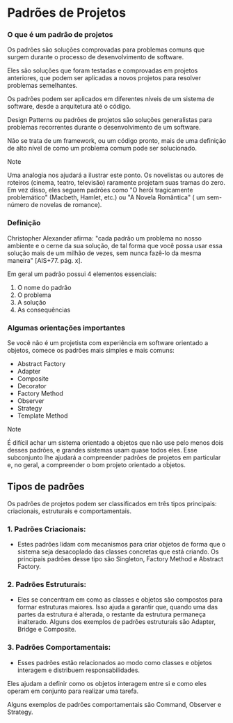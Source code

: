 # Padrões de Projetos

### O que é um padrão de projetos

Os padrões são soluções comprovadas para problemas comuns que surgem durante o processo de desenvolvimento de software.

Eles são soluções que foram testadas e comprovadas em projetos anteriores, que podem ser aplicadas a novos projetos para resolver problemas semelhantes.

Os padrões podem ser aplicados em diferentes níveis de um sistema de software, desde a arquitetura até o código.

Design Patterns ou padrões de projetos são soluções generalistas para problemas recorrentes durante o desenvolvimento de um software.

Não se trata de um framework, ou um código pronto, mais de uma definição de alto nível de como um problema comum pode ser solucionado.

> [!note]
>Uma analogia nos ajudará a ilustrar este ponto. Os novelistas ou autores de roteiros (cinema, teatro, televisão) raramente projetam suas tramas do zero. Em vez disso, eles seguem padrões como "O herói tragicamente problemático" (Macbeth, Hamlet, etc.) ou "A Novela Romântica" ( um sem-número de novelas de romance).


### Definição

Christopher Alexander afirma: "cada padrão um problema no nosso ambiente e o cerne da sua solução, de tal forma que você possa usar essa solução mais de um milhão de vezes, sem nunca fazê-lo da mesma maneira" \[AIS+77. pág. x].

Em geral um padrão possui 4 elementos essenciais:

1. O nome do padrão
2. O problema
3. A solução
4. As consequências

### Algumas orientações importantes

Se você não é um projetista com experiência em software orientado a objetos, comece os padrões mais simples e mais comuns:

- Abstract Factory
- Adapter
- Composite
- Decorator
- Factory Method
- Observer
- Strategy
- Template Method

>[!note]
>É difícil achar um sistema orientado a objetos que não use pelo menos dois desses padrões, e grandes sistemas usam quase todos eles. Esse subconjunto lhe ajudará a compreender padrões de projetos em particular e, no geral, a compreender o bom projeto orientado a objetos.



## Tipos de padrões

Os padrões de projetos podem ser classificados em três tipos principais: criacionais, estruturais e comportamentais.

### 1. Padrões Criacionais:

- Estes padrões lidam com mecanismos para criar objetos de forma que o sistema seja desacoplado das classes concretas que está criando. Os principais padrões desse tipo são Singleton, Factory Method e Abstract Factory.

### 2. Padrões Estruturais:

- Eles se concentram em como as classes e objetos são compostos para formar estruturas maiores. Isso ajuda a garantir que, quando uma das partes da estrutura é alterada, o restante da estrutura permaneça inalterado. Alguns dos exemplos de padrões estruturais são Adapter, Bridge e Composite.

### 3. Padrões Comportamentais:

- Esses padrões estão relacionados ao modo como classes e objetos interagem e distribuem responsabilidades.

Eles ajudam a definir como os objetos interagem entre si e como eles operam em conjunto para realizar uma tarefa.

Alguns exemplos de padrões comportamentais são Command, Observer e Strategy.

